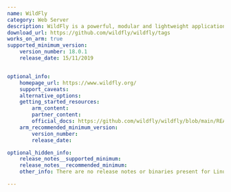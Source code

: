 ```yaml
---
name: WildFly
category: Web Server
description: WildFly is a powerful, modular and lightweight application server that helps to build amazing applications.
download_url: https://github.com/wildfly/wildfly/tags
works_on_arm: true
supported_minimum_version:
    version_number: 18.0.1
    release_date: 15/11/2019


optional_info:
    homepage_url: https://www.wildfly.org/
    support_caveats:
    alternative_options:
    getting_started_resources:
        arm_content:  
        partner_content: 
        official_docs: https://github.com/wildfly/wildfly/blob/main/README.md
    arm_recommended_minimum_version:
        version_number:
        release_date:

optional_hidden_info:
    release_notes__supported_minimum: 
    release_notes__recommended_minimum: 
    other_info: There are no release notes or binaries present for Linux/ARM64. Wildfly 18.0.1 is successfully installed and tested on the Neoverse N1, following the steps mentioned in README.md[https://github.com/wildfly/wildfly/blob/18.0.0.Final/README.md].

---
```

